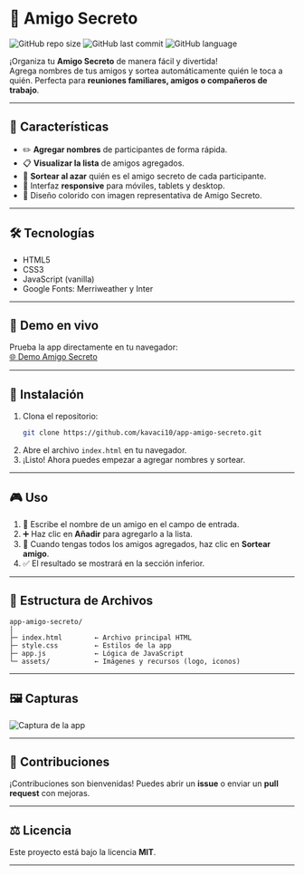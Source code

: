 # 🎁 Amigo Secreto

![GitHub repo size](https://img.shields.io/github/repo-size/kavaci10/app-amigo-secreto)
![GitHub last commit](https://img.shields.io/github/last-commit/kavaci10/app-amigo-secreto)
![GitHub language](https://img.shields.io/github/languages/top/kavaci10/app-amigo-secreto)

¡Organiza tu **Amigo Secreto** de manera fácil y divertida!  
Agrega nombres de tus amigos y sortea automáticamente quién le toca a quién. Perfecta para **reuniones familiares, amigos o compañeros de trabajo**.

---

## 🌟 Características

- ✏️ **Agregar nombres** de participantes de forma rápida.  
- 📋 **Visualizar la lista** de amigos agregados.  
- 🎲 **Sortear al azar** quién es el amigo secreto de cada participante.  
- 📱 Interfaz **responsive** para móviles, tablets y desktop.  
- 🎨 Diseño colorido con imagen representativa de Amigo Secreto.

---

## 🛠 Tecnologías

- HTML5  
- CSS3  
- JavaScript (vanilla)  
- Google Fonts: Merriweather y Inter  

---

## 🚀 Demo en vivo

Prueba la app directamente en tu navegador:  
[🌐 Demo Amigo Secreto](https://kavaci10.github.io/app-amigo-secreto/)

---

## 💾 Instalación

1. Clona el repositorio:  
   ```bash
   git clone https://github.com/kavaci10/app-amigo-secreto.git


2. Abre el archivo `index.html` en tu navegador.
3. ¡Listo! Ahora puedes empezar a agregar nombres y sortear.

---

## 🎮 Uso

1. 📝 Escribe el nombre de un amigo en el campo de entrada.
2. ➕ Haz clic en **Añadir** para agregarlo a la lista.
3. 🎲 Cuando tengas todos los amigos agregados, haz clic en **Sortear amigo**.
4. ✅ El resultado se mostrará en la sección inferior.

---

## 📂 Estructura de Archivos

```
app-amigo-secreto/
│
├─ index.html        ← Archivo principal HTML
├─ style.css         ← Estilos de la app
├─ app.js            ← Lógica de JavaScript
└─ assets/           ← Imágenes y recursos (logo, iconos)
```

---

## 🖼 Capturas

![Captura de la app](assets/captura-del-juego.png) 

---

## 🤝 Contribuciones

¡Contribuciones son bienvenidas!
Puedes abrir un **issue** o enviar un **pull request** con mejoras.

---

## ⚖️ Licencia

Este proyecto está bajo la licencia **MIT**.


---


